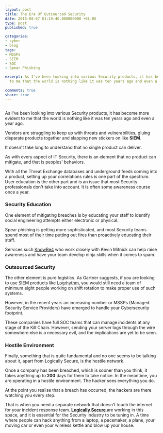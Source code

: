 ```yaml
---
layout: post
title: The Era Of Outsourced Security
date: 2015-08-07 01:19:40.000000000 +01:00
type: post
published: true

categories:
- cyber
- blog
tags:
- MSSPs
- SIEM
- SOC
- Spear Phishing

excerpt: As I've been looking into various Security products, it has become more evident
  to me that the world is nothing like it was ten years ago and even a year ago.
  
comments: true
share: true
---
```

<p><img src="{{ site.baseurl }}/assets/Cyber-Security.jpg" alt="" /></p>
<div class="article-content">
<div class="article-body" dir="ltr">
<p>As I've been looking into various Security products, it has become more evident to me that the world is nothing like it was ten years ago and even a year ago.</p>
<p>Vendors are struggling to keep up with threats and vulnerabilities, gluing disparate products together and slapping new stickers on like <strong>SIEM.</strong></p>
<p>It doesn't take long to understand that no single product can deliver.</p>
<p>As with every aspect of IT Security, there is an element that no product can mitigate, and that is peoples' behaviors.</p>
<p>With all the Threat Exchange databases and underground feeds coming into a product, setting up your correlations rules is one part of the spectrum. User education is the other part and is an issue that most Security professionals don't take into account. It is often some awareness course once a year.</p>
<h3><strong>Security Education</strong></h3>
<p>One element of mitigating breaches is by educating your staff to identify social engineering attempts either electronic or physical.</p>
<p>Spear phishing is getting more sophisticated, and most Security teams spend most of their time putting out fires than proactively educating their staff.</p>
<p>Services such <a href="http://www.knowbe4.com/" target="_blank" rel="nofollow">KnowBe4</a> who work closely with Kevin Mitnick can help raise awareness and have your team develop ninja skills when it comes to spam.</p>
<h3>Outsourced Security</h3>
<p>The other element is pure logistics. As Gartner suggests, if you are looking to use SIEM products like <a href="https://www.logrhythm.com/" target="_blank" rel="nofollow">Logrhythm</a>, you would still need a team of minimum eight people working on shift rotation to make proper use of such systems.</p>
<p>However, in the recent years an increasing number or MSSPs (Managed Security Service Providers) have emerged to handle your Cybersecurity footprint.</p>
<p>These companies have full SOC teams that can manage incidents at any stage of the Kill Chain. However, sending your server logs through the wire somewhere else is a necessary evil, and the implications are yet to be seen.</p>
<h3><strong>Hostile Environment</strong></h3>
<p>Finally, something that is quite fundamental and no one seems to be talking about it, apart from Logically Secure, is the hostile network.</p>
<p>Once a company has been breached, which is sooner than you think, it takes anything up to <strong>200</strong> days for them to take notice. In the meantime, you are operating in a hostile environment. The hacker sees everything you do.</p>
<p>At the point you realise that a breach has occurred, the hackers are there watching you every step.</p>
<p>That is when you need a separate network that doesn't touch the internet for your incident response team. <a href="http://www.logicallysecure.com/" target="_blank" rel="nofollow"><strong>Logically Secure </strong></a>are working in this space, and it is essential for the Security industry to be tuning in. A time where people can hack anything from a laptop, a pacemaker, a plane, your moving car or even your wireless kettle and blow up your house.</p>
</div>
</div>
<div class="article-footer"></div>
